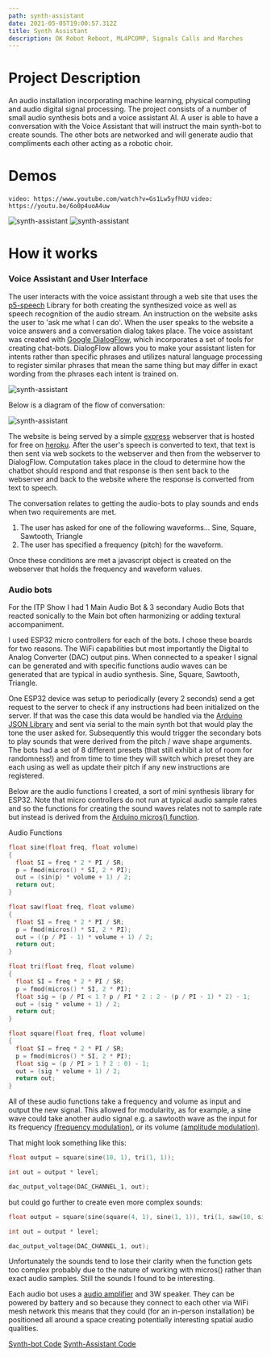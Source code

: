 ```yaml
---
path: synth-assistant
date: 2021-05-05T19:00:57.312Z
title: Synth Assistant
description: OK Robot Reboot, ML4PCOMP, Signals Calls and Marches
---
```


# Project Description

An audio installation incorporating machine learning, physical computing and audio digital signal processing. The project consists of a number of small audio synthesis bots and a voice assistant AI. A user is able to have a conversation with the Voice Assistant that will instruct the main synth-bot to create sounds. The other bots are networked and will generate audio that compliments each other acting as a robotic choir.

# Demos

`video: https://www.youtube.com/watch?v=Gs1Lw5yfhUU`
`video: https://youtu.be/6o0p4uoA4uw`

![synth-assistant](../assets/okrobot/synth-bot2.jpg)
![synth-assistant](../assets/okrobot/synth-bot.jpg)

# How it works

### Voice Assistant and User Interface

The user interacts with the voice assistant through a web site that uses the [p5-speech](https://idmnyu.github.io/p5.js-speech/) Library for both creating the synthesized voice as well as speech recognition of the audio stream. An instruction on the website asks the user to 'ask me what I can do'. When the user speaks to the website a voice answers and a conversation dialog takes place. The voice assistant was created with [Google DialogFlow](https://cloud.google.com/dialogflow/), which incorporates a set of tools for creating chat-bots. DialogFlow allows you to make your assistant listen for intents rather than specific phrases and utilizes natural language processing to register similar phrases that mean the same thing but may differ in exact wording from the phrases each intent is trained on.

![synth-assistant](../assets/okrobot/diagram-final.png)

Below is a diagram of the flow of conversation:

![synth-assistant](../assets/okrobot/dialog.png)

The website is being served by a simple [express](https://www.npmjs.com/package/express) webserver that is hosted for free on [heroku](https://www.heroku.com/). After the user's speech is converted to text, that text is then sent via web sockets to the webserver and then from the webserver to DialogFlow. Computation takes place in the cloud to determine how the chatbot should respond and that response is then sent back to the webserver and back to the website where the response is converted from text to speech.

The conversation relates to getting the audio-bots to play sounds and ends when two requirements are met.

1. The user has asked for one of the following waveforms... Sine, Square, Sawtooth, Triangle
2. The user has specified a frequency (pitch) for the waveform.

Once these conditions are met a javascript object is created on the webserver that holds the frequency and waveform values.

### Audio bots

For the ITP Show I had 1 Main Audio Bot & 3 secondary Audio Bots that reacted sonically to the Main bot often harmonizing or adding textural accompaniment.

I used ESP32 micro controllers for each of the bots. I chose these boards for two reasons. The WiFi capabilities but most importantly the Digital to Analog Converter (DAC) output pins. When connected to a speaker I signal can be generated and with specific functions audio waves can be generated that are typical in audio synthesis. Sine, Square, Sawtooth, Triangle.

One ESP32 device was setup to periodically (every 2 seconds) send a get request to the server to check if any instructions had been initialized on the server. If that was the case this data would be handled via the [Arduino JSON Library](https://arduinojson.org/) and sent via serial to the main synth bot that would play the tone the user asked for. Subsequently this would trigger the secondary bots to play sounds that were derived from the pitch / wave shape arguments. The bots had a set of 8 different presets (that still exhibit a lot of room for randomness!) and from time to time they will switch which preset they are each using as well as update their pitch if any new instructions are registered.

Below are the audio functions I created, a sort of mini synthesis library for ESP32. Note that micro controllers do not run at typical audio sample rates and so the functions for creating the sound waves relates not to sample rate but instead is derived from the [Arduino micros() function](https://www.arduino.cc/reference/en/language/functions/time/micros/).

Audio Functions

```c
float sine(float freq, float volume)
{
  float SI = freq * 2 * PI / SR;
  p = fmod(micros() * SI, 2 * PI);
  out = (sin(p) * volume + 1) / 2;
  return out;
}

float saw(float freq, float volume)
{
  float SI = freq * 2 * PI / SR;
  p = fmod(micros() * SI, 2 * PI);
  out = ((p / PI - 1) * volume + 1) / 2;
  return out;
}

float tri(float freq, float volume)
{
  float SI = freq * 2 * PI / SR;
  p = fmod(micros() * SI, 2 * PI);
  float sig = (p / PI < 1 ? p / PI * 2 : 2 - (p / PI - 1) * 2) - 1;
  out = (sig * volume + 1) / 2;
  return out;
}

float square(float freq, float volume)
{
  float SI = freq * 2 * PI / SR;
  p = fmod(micros() * SI, 2 * PI);
  float sig = (p / PI > 1 ? 2 : 0) - 1;
  out = (sig * volume + 1) / 2;
  return out;
}
```

All of these audio functions take a frequency and volume as input and output the new signal. This allowed for modularity, as for example, a sine wave could take another audio signal e.g. a sawtooth wave as the input for its frequency [(frequency modulation)](https://en.wikipedia.org/wiki/Frequency_modulation), or its volume [(amplitude modulation)](https://en.wikipedia.org/wiki/Amplitude_modulation).

That might look something like this:

```c
float output = square(sine(10, 1), tri(1, 1));

int out = output * level;

dac_output_voltage(DAC_CHANNEL_1, out);
```

but could go further to create even more complex sounds:

```c
float output = square(sine(square(4, 1), sine(1, 1)), tri(1, saw(10, sine(4, 1))));

int out = output * level;

dac_output_voltage(DAC_CHANNEL_1, out);
```

Unfortunately the sounds tend to lose their clarity when the function gets too complex probably due to the nature of working with micros() rather than exact audio samples. Still the sounds I found to be interesting.

Each audio bot uses a [audio amplifier](https://components101.com/modules/pam8403-stereo-audio-amplifier-module) and 3W speaker. They can be powered by battery and so because they connect to each other via WiFi mesh network this means that they could (for an in-person installation) be positioned all around a space creating potentially interesting spatial audio qualities.

[Synth-bot Code](https://github.com/davidalexandercurrie/synth-bot)
[Synth-Assistant Code](https://github.com/davidalexandercurrie/synth-assistant)
